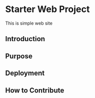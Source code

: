 # Starter Web Project

This is simple web site

## Introduction

## Purpose

## Deployment

## How to Contribute
